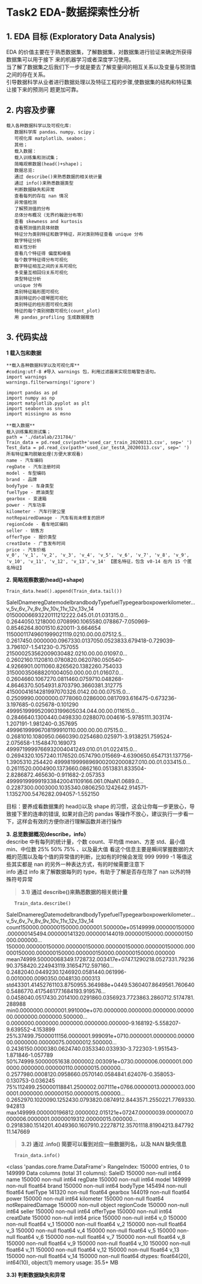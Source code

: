 # Task2 EDA-数据探索性分析

## 1. EDA 目标 (Exploratory Data Analysis)
   EDA 的价值主要在于熟悉数据集，了解数据集，对数据集进行验证来确定所获得数据集可以用于接下 来的机器学习或者深度学习使用。<br>
   当了解了数据集之后我们下一步就是要去了解变量间的相互关系以及变量与预测值之间的存在关系。<br>
   引导数据科学从业者进行数据处理以及特征工程的步骤,使数据集的结构和特征集让接下来的预测问 题更加可靠。<br>
## 2. 内容及步骤
   
```
载入各种数据科学以及可视化库:
   数据科学库 pandas、numpy、scipy；
   可视化库 matplotlib、seabon；
   其他；
   载入数据：
   载入训练集和测试集；
   简略观察数据(head()+shape)；
   数据总览:
   通过 describe()来熟悉数据的相关统计量
   通过 info()来熟悉数据类型
   判断数据缺失和异常
   查看每列的存在 nan 情况
   异常值检测
   了解预测值的分布
   总体分布概况（无界约翰逊分布等）
   查看 skewness and kurtosis
   查看预测值的具体频数
   特征分为类别特征和数字特征，并对类别特征查看 unique 分布
   数字特征分析
   相关性分析
   查看几个特征得 偏度和峰值
   每个数字特征得分布可视化
   数字特征相互之间的关系可视化
   多变量互相回归关系可视化
   类型特征分析
   unique 分布
   类别特征箱形图可视化
   类别特征的小提琴图可视化
   类别特征的柱形图可视化类别
   特征的每个类别频数可视化(count_plot)
   用 pandas_profiling 生成数据报告
```

## 3. 代码实战
**1 载入包和数据**

```
**载入各种数据科学以及可视化库**
#coding:utf-8 #导入 warnings 包，利用过滤器来实现忽略警告语句。
import warnings
warnings.filterwarnings('ignore')

import pandas as pd
import numpy as np
import matplotlib.pyplot as plt
import seaborn as sns
import missingno as msno
```


```
**载入数据**
载入训练集和测试集；
path = './datalab/231784/'
Train_data = pd.read_csv(path+'used_car_train_20200313.csv', sep=' ')
Test_data = pd.read_csv(path+'used_car_testA_20200313.csv', sep=' ')
所有特征集均脱敏处理(方便大家观看)
name - 汽车编码
regDate - 汽车注册时间
model - 车型编码
brand - 品牌
bodyType - 车身类型
fuelType - 燃油类型
gearbox - 变速箱
power - 汽车功率
kilometer - 汽车行驶公里
notRepairedDamage - 汽车有尚未修复的损坏
regionCode - 看车地区编码
seller - 销售方
offerType - 报价类型
creatDate - 广告发布时间
price - 汽车价格
v_0', 'v_1', 'v_2', 'v_3', 'v_4', 'v_5', 'v_6', 'v_7', 'v_8', 'v_9', 'v_10', 'v_11', 'v_12', 'v_13','v_14' 【匿名特征，包含 v0-14 在内 15 个匿名特征】
```


**2. 简略观察数据(head()+shape)**
   
```
Train_data.head().append(Train_data.tail())
```

   SaleIDnameregDatemodelbrandbodyTypefuelTypegearboxpowerkilometer…v_5v_6v_7v_8v_9v_10v_11v_12v_13v_14
   01500006693220111212222.045.01.01.031315.0…0.2644050.1218000.0708990.1065580.078867-7.050969-0.8546264.8001510.620011-3.664654
   11500011749601999021119.0210.00.00.07512.5…0.2617450.0000000.0967330.0137050.0523833.679418-0.729039-3.796107-1.541230-0.757055
   215000253562009030482.0210.00.00.01097.0…0.2602160.1120810.0780820.0620780.050540-4.9266901.0011060.8265620.1382260.754033
   315000350688201004050.000.00.01.01607.0…0.2604660.1067270.0811460.0759710.048268-4.8646370.5054931.8703790.3660381.312775
   41500041614281997070326.0142.00.00.07515.0…0.2509990.0000000.0778060.0286000.0817093.616475-0.673236-3.197685-0.025678-0.101290
   4999519999520903199605034.044.00.00.011615.0…0.2846640.1300440.0498330.0288070.004616-5.9785111.303174-1.207191-1.981240-0.357695
   49996199996708199910110.000.00.00.07515.0…0.2681010.1080950.0660390.0254680.025971-3.9138251.759524-2.075658-1.1548470.169073
   4999719999766932004041249.010.01.01.022415.0…0.2694320.1057240.1176520.0574790.015669-4.6390650.6547131.137756-1.3905310.254420
   49998199998969002002000827.010.00.01.033415.0…0.2611520.0004900.1373660.0862160.0513831.833504-2.8286872.465630-0.911682-2.057353
   4999919999919338420041109166.061.0NaN1.0689.0…0.2287300.0003000.1035340.0806250.1242642.914571-1.1352700.5476282.094057-1.552150
  
  目标：要养成看数据集的 head()以及 shape 的习惯，这会让你每一步更放心，导致接下里的连串的错误, 如果对自己的 pandas 等操作不放心，建议执行一步看一下，这样会有效的方便你进行理解函数并进行操作<br>
  
**3. 总览数据概况(describe，info）**<br>
   describe 中有每列的统计量，个数 count、平均值 mean、方差 std、最小值 min、中位数 25% 50% 75% 、以及最大值 看这个信息主要是瞬间掌握数据的大概的范围以及每个值的异常值的判断，比如有的时候会发现 999 9999 -1 等值这些其实都是 nan 的另外一种表达方式，有的时候需要注意下<br>
   info 通过 info 来了解数据每列的 type，有助于了解是否存在除了 nan 以外的特殊符号异常<br>
   
> **3.1) 通过 describe()来熟悉数据的相关统计量**<br>
```
   Train_data.describe()
```
   SaleIDnameregDatemodelbrandbodyTypefuelTypegearboxpowerkilometer…v_5v_6v_7v_8v_9v_10v_11v_12v_13v_14
   count150000.000000150000.0000001.500000e+05149999.000000150000.000000145494.000000141320.000000144019.000000150000.000000150000.000000…150000.000000150000.000000150000.000000150000.000000150000.000000150000.000000150000.000000150000.000000150000.000000
   mean74999.50000068349.1728732.003417e+0747.1290218.0527331.7923690.3758420.224943119.31654712.597160…0.2482040.0449230.1246920.0581440.061996-0.0010000.0090350.0048130.000313
   std43301.41452761103.8750955.364988e+0449.5360407.8649561.7606400.5486770.417546177.1684193.919576…0.0458040.0517430.2014100.0291860.0356923.7723863.2860712.5174781.288988
   min0.0000000.0000001.991000e+070.0000000.0000000.0000000.0000000.0000000.0000000.500000…0.0000000.0000000.0000000.0000000.000000-9.168192-5.558207-9.639552-4.153899
   25%37499.75000011156.0000001.999091e+0710.0000001.0000000.0000000.0000000.00000075.00000012.500000…0.2436150.0000380.0624740.0353340.033930-3.722303-1.951543-1.871846-1.057789
   50%74999.50000051638.0000002.003091e+0730.0000006.0000001.0000000.0000000.000000110.00000015.000000…0.2577980.0008120.0958660.0570140.0584841.624076-0.358053-0.130753-0.036245
   75%112499.250000118841.2500002.007111e+0766.00000013.0000003.0000001.0000000.000000150.00000015.000000…0.2652970.1020090.1252430.0793820.0874912.8443571.2550221.7769330.942813
   max149999.000000196812.0000002.015121e+07247.00000039.0000007.0000006.0000001.00000019312.00000015.000000…0.2918380.1514201.4049360.1607910.22278712.35701118.81904213.84779211.147669
   
> **3.2) 通过 .info() 简要可以看到对应一些数据列名，以及 NAN 缺失信息**<br>
```
   Train_data.info()
```
   <class 'pandas.core.frame.DataFrame'>
   RangeIndex: 150000 entries, 0 to 149999
   Data columns (total 31 columns):
   SaleID 150000 non-null int64
   name 150000 non-null int64
   regDate 150000 non-null int64
   model 149999 non-null float64
   brand 150000 non-null int64
   bodyType 145494 non-null float64
   fuelType 141320 non-null float64
   gearbox 144019 non-null float64
   power 150000 non-null int64
   kilometer 150000 non-null float64
   notRepairedDamage 150000 non-null object
   regionCode 150000 non-null int64
   seller 150000 non-null int64
   offerType 150000 non-null int64
   creatDate 150000 non-null int64
   price 150000 non-null int64
   v_0 150000 non-null float64
   v_1 150000 non-null float64
   v_2 150000 non-null float64
   v_3 150000 non-null float64
   v_4 150000 non-null float64
   v_5 150000 non-null float64
   v_6 150000 non-null float64
   v_7 150000 non-null float64
   v_8 150000 non-null float64
   v_9 150000 non-null float64
   v_10 150000 non-null float64
   v_11 150000 non-null float64
   v_12 150000 non-null float64
   v_13 150000 non-null float64
   v_14 150000 non-null float64
   dtypes: float64(20), int64(10), object(1)
   memory usage: 35.5+ MB
   
   
**3.3) 判断数据缺失和异常**
